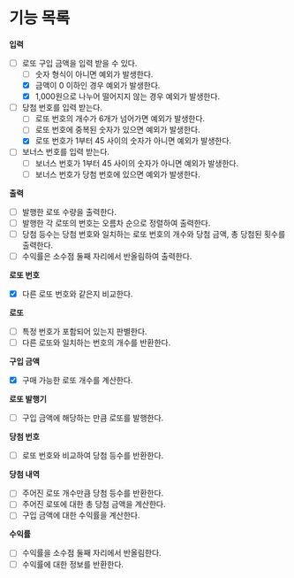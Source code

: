 # 기능 목록

**입력**

- [ ] 로또 구입 금액을 입력 받을 수 있다.
  - [ ] 숫자 형식이 아니면 예외가 발생한다.
  - [X] 금액이 0 이하인 경우 예외가 발생한다.
  - [X] 1,000원으로 나누어 떨어지지 않는 경우 예외가 발생한다.
- [ ] 당첨 번호를 입력 받는다.
  - [ ] 로또 번호의 개수가 6개가 넘어가면 예외가 발생한다.
  - [ ] 로또 번호에 중복된 숫자가 있으면 예외가 발생한다.
  - [X] 로또 번호가 1부터 45 사이의 숫자가 아니면 예외가 발생한다.
- [ ] 보너스 번호를 입력 받는다.
  - [ ] 보너스 번호가 1부터 45 사이의 숫자가 아니면 예외가 발생한다.
  - [ ] 보너스 번호가 당첨 번호에 있으면 예외가 발생한다.

**출력**

- [ ] 발행한 로또 수량을 출력한다.
- [ ] 발행한 각 로또의 번호는 오름차 순으로 정렬하여 출력한다.
- [ ] 당첨 등수는 당첨 번호와 일치하는 로또 번호의 개수와 당첨 금액, 총 당첨된 횟수를 출력한다.
- [ ] 수익률은 소수점 둘째 자리에서 반올림하여 출력한다.

**로또 번호**
- [X] 다른 로또 번호와 같은지 비교한다.

**로또**
- [ ] 특정 번호가 포함되어 있는지 판별한다.
- [ ] 다른 로또와 일치하는 번호의 개수를 반환한다.

**구입 금액**
- [X] 구매 가능한 로또 개수를 계산한다.

**로또 발행기**
- [ ] 구입 금액에 해당하는 만큼 로또를 발행한다.

**당첨 번호**
- [ ] 로또 번호와 비교하여 당첨 등수를 반환한다.

**당첨 내역**
- [ ] 주어진 로또 개수만큼 당첨 등수를 반환한다.
- [ ] 주어진 로또에 대한 총 당첨 금액을 계산한다.
- [ ] 구입 금액에 대한 수익률을 계산한다.

**수익률**
- [ ] 수익률을 소수점 둘째 자리에서 반올림한다.
- [ ] 수익률에 대한 정보를 반환한다.
